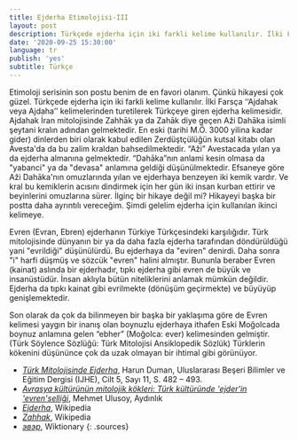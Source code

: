 ```yaml
---
title: Ejderha Etimolojisi-III
layout: post
description: Türkçede ejderha için iki farkli kelime kullanılır. İlki Farsça ‘‘Ajdahak veya Ajdaha’’ kelimelerinden turetilerek Türkçeye giren ejderha kelimesidir.
date: '2020-09-25 15:30:00'
language: tr
publish: 'yes'
subtitle: Türkçe
---
```


Etimoloji serisinin son postu benim de en favori olanım. Çünkü hikayesi çok güzel.
Türkçede ejderha için iki farkli kelime kullanılır. İlki Farsça ‘‘Ajdahak veya Ajdaha’’ kelimelerinden turetilerek Türkçeye giren ejderha kelimesidir. Ajdahak İran mitolojisinde Zahhāk ya da Zahāk diye geçen Aži Dahāka isimli şeytani kralın adından gelmektedir. En eski (tarihi M.Ö. 3000 yilina kadar gider) dinlerden biri olarak kabul edilen Zerdüştçülüğün kutsal kitabı olan Avesta'da da bu zalim kraldan bahsedilmektedir. “Aži” Avestacada yılan ya da ejderha almanına gelmektedir. “Dahāka”nın anlami kesin olmasa da "yabanci" ya da "devasa" anlamına geldiği düşünülmektedir. Efsaneye göre Aži Dahāka'nın omuzlarında yılan ve ejderhaya benzeyen iki kemik vardır. Ve kral bu kemiklerin acısını dindirmek için her gün iki insan kurban ettirir ve beyinlerini omuzlarına sürer. İlginç bir hikaye değil mi? Hikayeyi başka bir postta daha ayrıntılı vereceğim. Şimdi gelelim ejderha için kullanılan ikinci kelimeye.

Evren (Evran, Ebren) ejderhanın Türkiye Türkçesindeki karşılığıdır. Türk mitolojisinde dünyanın bir ya da daha fazla ejderha tarafından döndürüldüğü yani "evrildiği" düşünülürdü. Bu ejderhaya da "eviren" denirdi. Daha sonra "i" harfi düşmüş ve sözcük "evren" halini almıştır. Bununla beraber Evren (kainat) aslında bir ejderhadır, tıpkı ejderha gibi evren de büyük ve insanüstüdür. İnsan aklıyla bütün niteliklerini anlamak mümkün değildir. Ejderha da tıpkı kainat gibi evrilmekte (dönüşüm geçirmekte) ve büyüyüp genişlemektedir.

Son olarak da çok da bilinmeyen bir başka bir yaklaşıma göre de Evren kelimesi yaygın bir inanış olan boynuzlu ejderhaya ithafen Eski Moğolcada boynuz anlamına gelen “ebher” (Moğolca: ever) kelimesinden gelmiştir. (Türk Söylence Sözlüğü: Türk Mitolojisi Ansiklopedik Sözlük) Türklerin kökenini düşününce çok da uzak olmayan bir ihtimal gibi görünüyor.


+ *[Türk Mitolojisinde Ejderha](https://dergipark.org.tr/tr/download/article-file/784315)*, Harun Duman, Uluslararası Beşeri Bilimler ve Eğitim Dergisi (IJHE), Cilt 5, Sayı 11, S. 482 – 493.
+ *[Avrasya kültürünün mitolojik kökleri: Türk kültüründe 'ejder'in 'evren'selliği](https://www.aydinlik.com.tr/haber/avrasya-kulturunun-mitolojik-kokleri-turk-kulturunde-ejder-in-evren-selligi-mehmet-ulusoy-kose-yazilari-mayis-2019)*, Mehmet Ulusoy, Aydınlık
+ *[Ejderha](https://tr.wikipedia.org/wiki/Ejderha)*, Wikipedia
+ *[Zahhak](https://en.wikipedia.org/wiki/Zahhak)*, Wikipedia
+ *[эвэр](https://en.wiktionary.org/wiki/%D1%8D%D0%B2%D1%8D%D1%80)*, Wiktionary
{: .sources}
